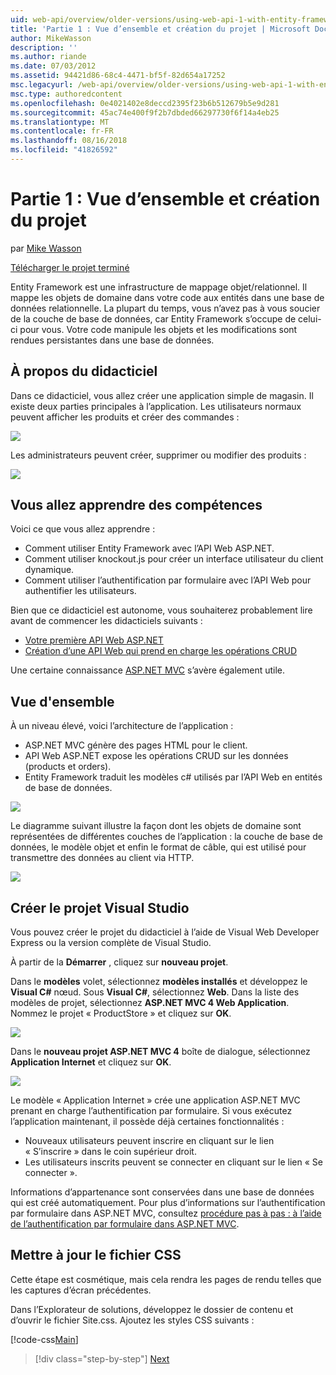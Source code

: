 ```yaml
---
uid: web-api/overview/older-versions/using-web-api-1-with-entity-framework-5/using-web-api-with-entity-framework-part-1
title: 'Partie 1 : Vue d’ensemble et création du projet | Microsoft Docs'
author: MikeWasson
description: ''
ms.author: riande
ms.date: 07/03/2012
ms.assetid: 94421d86-68c4-4471-bf5f-82d654a17252
msc.legacyurl: /web-api/overview/older-versions/using-web-api-1-with-entity-framework-5/using-web-api-with-entity-framework-part-1
msc.type: authoredcontent
ms.openlocfilehash: 0e4021402e8deccd2395f23b6b512679b5e9d281
ms.sourcegitcommit: 45ac74e400f9f2b7dbded66297730f6f14a4eb25
ms.translationtype: MT
ms.contentlocale: fr-FR
ms.lasthandoff: 08/16/2018
ms.locfileid: "41826592"
---
```

<a name="part-1-overview-and-creating-the-project"></a>Partie 1 : Vue d’ensemble et création du projet
====================
par [Mike Wasson](https://github.com/MikeWasson)

[Télécharger le projet terminé](http://code.msdn.microsoft.com/ASP-NET-Web-API-with-afa30545)

Entity Framework est une infrastructure de mappage objet/relationnel. Il mappe les objets de domaine dans votre code aux entités dans une base de données relationnelle. La plupart du temps, vous n’avez pas à vous soucier de la couche de base de données, car Entity Framework s’occupe de celui-ci pour vous. Votre code manipule les objets et les modifications sont rendues persistantes dans une base de données.

## <a name="about-the-tutorial"></a>À propos du didacticiel

Dans ce didacticiel, vous allez créer une application simple de magasin. Il existe deux parties principales à l’application. Les utilisateurs normaux peuvent afficher les produits et créer des commandes :

![](using-web-api-with-entity-framework-part-1/_static/image1.png)

Les administrateurs peuvent créer, supprimer ou modifier des produits :

![](using-web-api-with-entity-framework-part-1/_static/image2.png)

## <a name="skills-youll-learn"></a>Vous allez apprendre des compétences

Voici ce que vous allez apprendre :

- Comment utiliser Entity Framework avec l’API Web ASP.NET.
- Comment utiliser knockout.js pour créer un interface utilisateur du client dynamique.
- Comment utiliser l’authentification par formulaire avec l’API Web pour authentifier les utilisateurs.

Bien que ce didacticiel est autonome, vous souhaiterez probablement lire avant de commencer les didacticiels suivants :

- [Votre première API Web ASP.NET](../../getting-started-with-aspnet-web-api/tutorial-your-first-web-api.md)
- [Création d’une API Web qui prend en charge les opérations CRUD](../creating-a-web-api-that-supports-crud-operations.md)

Une certaine connaissance [ASP.NET MVC](../../../../mvc/index.md) s’avère également utile.

## <a name="overview"></a>Vue d'ensemble

À un niveau élevé, voici l’architecture de l’application :

- ASP.NET MVC génère des pages HTML pour le client.
- API Web ASP.NET expose les opérations CRUD sur les données (products et orders).
- Entity Framework traduit les modèles c# utilisés par l’API Web en entités de base de données.

![](using-web-api-with-entity-framework-part-1/_static/image3.png)

Le diagramme suivant illustre la façon dont les objets de domaine sont représentées de différentes couches de l’application : la couche de base de données, le modèle objet et enfin le format de câble, qui est utilisé pour transmettre des données au client via HTTP.

![](using-web-api-with-entity-framework-part-1/_static/image4.png)

## <a name="create-the-visual-studio-project"></a>Créer le projet Visual Studio

Vous pouvez créer le projet du didacticiel à l’aide de Visual Web Developer Express ou la version complète de Visual Studio.

À partir de la **Démarrer** , cliquez sur **nouveau projet**.

Dans le **modèles** volet, sélectionnez **modèles installés** et développez le **Visual C#** nœud. Sous **Visual C#**, sélectionnez **Web**. Dans la liste des modèles de projet, sélectionnez **ASP.NET MVC 4 Web Application**. Nommez le projet « ProductStore » et cliquez sur **OK**.

![](using-web-api-with-entity-framework-part-1/_static/image5.png)

Dans le **nouveau projet ASP.NET MVC 4** boîte de dialogue, sélectionnez **Application Internet** et cliquez sur **OK**.

![](using-web-api-with-entity-framework-part-1/_static/image6.png)

Le modèle « Application Internet » crée une application ASP.NET MVC prenant en charge l’authentification par formulaire. Si vous exécutez l’application maintenant, il possède déjà certaines fonctionnalités :

- Nouveaux utilisateurs peuvent inscrire en cliquant sur le lien « S’inscrire » dans le coin supérieur droit.
- Les utilisateurs inscrits peuvent se connecter en cliquant sur le lien « Se connecter ».

Informations d’appartenance sont conservées dans une base de données qui est créé automatiquement. Pour plus d’informations sur l’authentification par formulaire dans ASP.NET MVC, consultez [procédure pas à pas : à l’aide de l’authentification par formulaire dans ASP.NET MVC](https://msdn.microsoft.com/library/ff398049(VS.98).aspx).

## <a name="update-the-css-file"></a>Mettre à jour le fichier CSS

Cette étape est cosmétique, mais cela rendra les pages de rendu telles que les captures d’écran précédentes.

Dans l’Explorateur de solutions, développez le dossier de contenu et d’ouvrir le fichier Site.css. Ajoutez les styles CSS suivants :

[!code-css[Main](using-web-api-with-entity-framework-part-1/samples/sample1.css)]

> [!div class="step-by-step"]
> [Next](using-web-api-with-entity-framework-part-2.md)

